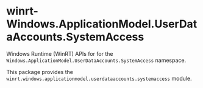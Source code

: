 <!-- warning: Please don't edit this file. It was automatically generated. -->

# winrt-Windows.ApplicationModel.UserDataAccounts.SystemAccess

Windows Runtime (WinRT) APIs for for the `Windows.ApplicationModel.UserDataAccounts.SystemAccess` namespace.

This package provides the `winrt.windows.applicationmodel.userdataaccounts.systemaccess` module.

